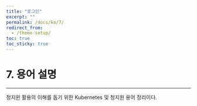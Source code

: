 ```yaml
---
title: "로그인"
excerpt: ""
permalink: /docs/ko/7/
redirect_from:
  - /theme-setup/
toc: true
toc_sticky: true
---
```


# 7. 용어 설명

---

청지윈 활용의 이해를 돕기 위한 Kubernetes 및 청지원 용어 정리이다.
